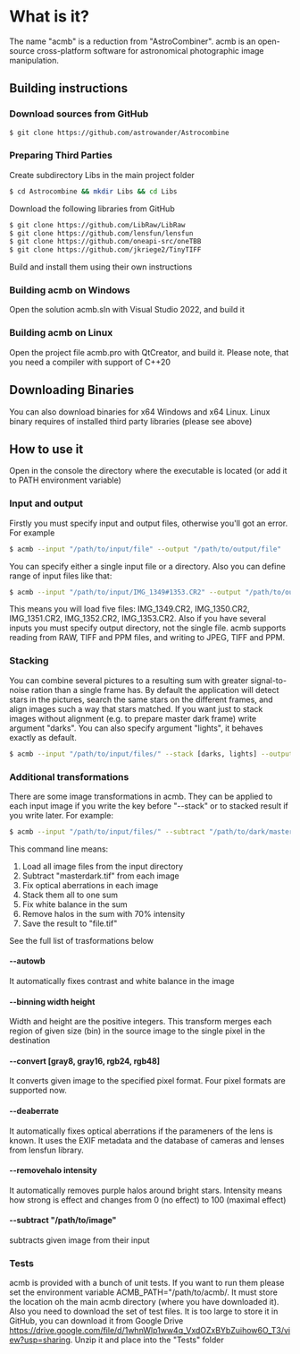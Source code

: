 # What is it? 
The name "acmb" is a reduction from "AstroCombiner". acmb is an open-source cross-platform software for astronomical photographic image manipulation.
## Building instructions
### Download sources from GitHub
```sh
$ git clone https://github.com/astrowander/Astrocombine
```
### Preparing Third Parties
Create subdirectory Libs in the main project folder
```sh
$ cd Astrocombine && mkdir Libs && cd Libs
```
Download the following libraries from GitHub
```sh
$ git clone https://github.com/LibRaw/LibRaw
$ git clone https://github.com/lensfun/lensfun
$ git clone https://github.com/oneapi-src/oneTBB
$ git clone https://github.com/jkriege2/TinyTIFF
```
Build and install them using their own instructions

### Building acmb on Windows
Open the solution acmb.sln with Visual Studio 2022, and build it
### Building acmb on Linux
Open the project file acmb.pro with QtCreator, and build it. Please note, that you need a compiler with support of C++20

## Downloading Binaries
You can also download binaries for x64 Windows and x64 Linux. Linux binary requires of installed third party libraries (please see above)

## How to use it
Open in the console the directory where the executable is located (or add it to PATH environment variable)
### Input and output
Firstly you must specify input and output files, otherwise you'll got an error. For example
```sh
$ acmb --input "/path/to/input/file" --output "/path/to/output/file"
```
You can specify either a single input file or a directory. Also you can define range of input files like that:
```sh
$ acmb --input "/path/to/input/IMG_1349#1353.CR2" --output "/path/to/output/file"
```
This means you will load five files: IMG_1349.CR2, IMG_1350.CR2, IMG_1351.CR2, IMG_1352.CR2, IMG_1353.CR2. Also if you have several inputs you must specify output directory, not the single file. 
acmb supports reading from RAW, TIFF and PPM files, and writing to JPEG, TIFF and PPM.
### Stacking
You can combine several pictures to a resulting sum with greater signal-to-noise ration than a single frame has. By default the application will detect stars in the pictures, search the same stars on the different frames, and align images such a way that stars matched. If you want just to stack images without alignment (e.g. to prepare master dark frame) write argument "darks". You can also specify argument "lights", it behaves exactly as default.
```sh
$ acmb --input "/path/to/input/files/" --stack [darks, lights] --output "/path/to/output/file.tif"
```
### Additional transformations
There are some image transformations in acmb. They can be applied to each input image if you write the key before "--stack" or to stacked result if you write later. For example:
```sh
$ acmb --input "/path/to/input/files/" --subtract "/path/to/dark/masterdark.tif" --deaberrate --stack [lights] --autowb --removehalo 70 --output "/path/to/output/file.tif"
```
This command line means: 
1. Load all image files from the input directory
2. Subtract "masterdark.tif" from each image
3. Fix optical aberrations in each image
4. Stack them all to one sum
5. Fix white balance in the sum
6. Remove halos in the sum with 70% intensity
7. Save the result to "file.tif"

See the full list of trasformations below
#### --autowb
It automatically fixes contrast and white balance in the image
#### --binning width height
Width and height are the positive integers. This transform merges each region of given size (bin) in the source image to the single pixel in the destination
#### --convert [gray8, gray16, rgb24, rgb48]
It converts given image to the specified pixel format. Four pixel formats are supported now.
#### --deaberrate
It automatically fixes optical aberrations if the parameners of the lens is known. It uses the EXIF metadata and the database of cameras and lenses from lensfun library.
#### --removehalo intensity
It automatically removes purple halos around bright stars. Intensity means how strong is effect and changes from 0 (no effect) to 100 (maximal effect)
#### --subtract "/path/to/image"
subtracts given image from their input
### Tests
acmb is provided with a bunch of unit tests. If you want to run them please set the environment variable ACMB_PATH="/path/to/acmb/. It must store the location oh the main acmb directory (where you have downloaded it). Also you need to download the set of test files. It is too large to store it in GitHub, you can download it from Google Drive https://drive.google.com/file/d/1whnWlp1ww4q_VxdOZxBYbZuihow6O_T3/view?usp=sharing. Unzip it and place into the "Tests" folder
